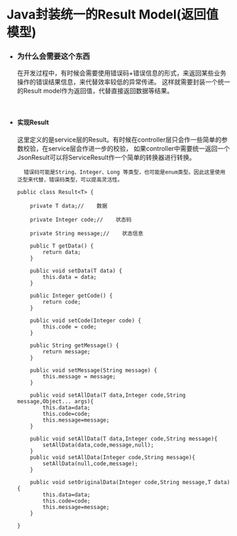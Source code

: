 # Java封装统一的Result Model(返回值模型)

- ### 为什么会需要这个东西

  ​	在开发过程中，有时候会需要使用错误码+错误信息的形式，来返回某些业务操作的错误结果信息，来代替效率较低的异常传递。
  	这样就需要封装一个统一的Result model作为返回值，代替直接返回数据等结果。

  ​

- #### 实现Result

  ​	这里定义的是service层的Result。有时候在controller层只会作一些简单的参数校验，在service层会作进一步的校验，
  	如果controller中需要统一返回一个JsonResult可以将ServiceResult作一个简单的转换器进行转换。

  ```
  	错误码可能是String、Integer、Long 等类型，也可能是enum类型。因此这里使用泛型来代替，错误码类型，可以提高灵活性。
  ```

  ```
  public class Result<T> {

      private T data;//    数据

      private Integer code;//    状态码

      private String message;//    状态信息

      public T getData() {
          return data;
      }

      public void setData(T data) {
          this.data = data;
      }

      public Integer getCode() {
          return code;
      }

      public void setCode(Integer code) {
          this.code = code;
      }

      public String getMessage() {
          return message;
      }

      public void setMessage(String message) {
          this.message = message;
      }

      public void setAllData(T data,Integer code,String message,Object... args){
          this.data=data;
          this.code=code;
          this.message=message;
      }

      public void setAllData(T data,Integer code,String message){
          setAllData(data,code,message,null);
      }
      public void setAllData(Integer code,String message){
          setAllData(null,code,message);
      }

      public void setOriginalData(Integer code,String message,T data){
          this.data=data;
          this.code=code;
          this.message=message;
      }

  }
  ```

  ​